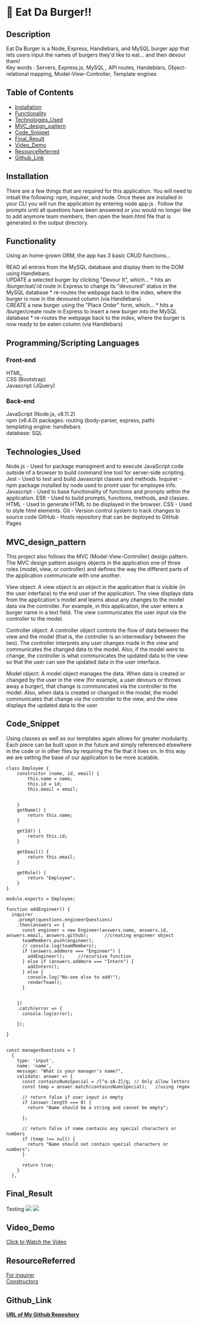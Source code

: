 # 🍔 Eat Da Burger!!

## Description
Eat Da Burger is a Node, Express, Handlebars, and MySQL burger app that lets users input the names of burgers they'd like to eat... and then devour them!<br>
Key words : Servers, Express.js, MySQL , API routes, Handeblars, Object-relational mapping, Model-View-Controller, Template engines




## Table of Contents 

* [Installation](#Installation)
* [Functionality](#Functionality)
* [Technologies_Used](#Technologies_Used)
* [MVC_design_pattern](#MVC_design_pattern)
* [Code_Snippet](#Code_Snippet)
* [Final_Result](#Final_Result)
* [Video_Demo](#Video_Demo)
* [ResourceReferred](#ResourceReferred)
* [Github_Link](#Github_Link)



## Installation
There are a few things that are required for this application. You will need to intsall the following: npm, inquirer, and node. Once these are installed in your CLI you will run the application by entering node app.js . Follow the prompts until all questions have been answered or you would no longer like to add anymore team members, then open the team.html file that is generated in the output directory.

## Functionality
Using an home-grown ORM, the app has 3 basic CRUD functions...

READ all entries from the MySQL database and display them to the DOM using Handlebars.<br>
UPDATE a selected burger by clicking "Devour It", which... * hits an /burger/eat/:id route in Express to change its "devoured" status in the MySQL database * re-routes the webpage back to the index, where the burger is now in the devoured column (via Handlebars)<br>
CREATE a new burger using the "Place Order" form, which... * hits a /burger/create route in Express to insert a new burger into the MySQL database * re-routes the webpage back to the index, where the burger is now ready to be eaten column (via Handlebars)


## Programming/Scripting Languages
### Front-end
HTML, <br>CSS (Bootstrap)<br>
Javascript (JQuery)<br>
### Back-end
JavaScript (Node.js, v8.11.2)<br>
npm (v6.4.0) packages: routing (body-parser, express, path)<br>
templating engine: handlebars<br>
database: SQL


## Technologies_Used
Node.js - Used for package managment and to execute JavaScript code outside of a browser to build command line tool for server-side scripting.
Jest - Used to test and build Javascript classes and methods.
Inquirer - npm package installed by node used to promt user for employee info.
Javascript - Used to base functionality of functions and prompts within the application.
ES6 - Used to build prompts, functions, methods, and classes.
HTML - Used to generate HTML to be displayed in the browser.
CSS - Used to style html elements.
Git - Version control system to track changes to source code
GitHub - Hosts repository that can be deployed to GitHub Pages


## MVC_design_pattern
This project also follows the MVC (Model-View-Controller) design pattern. The MVC design pattern assigns objects in the application one of three roles (model, view, or controller) and defines the way the different parts of the application communicate with one another.

View object: A view object is an object in the application that is visible (in the user interface) to the end user of the application. The view displays data from the application's model and learns about any changes to the model data via the controller. For example, in this application, the user enters a burger name in a text field. The view communicates the user input via the controller to the model.

Controller object: A controller object controls the flow of data between the view and the model (that is, the controller is an intermediary between the two). The controller interprets any user changes made in the view and communicates the changed data to the model. Also, if the model were to change, the controller is what communicates the updated data to the view so that the user can see the updated data in the user interface.

Model object: A model object manages the data. When data is created or changed by the user in the view (for example, a user devours or throws away a burger), that change is communicated via the controller to the model. Also, when data is created or changed in the model, the model communicates that change via the controller to the view, and the view displays the updated data to the user.


## Code_Snippet
Using classes as well as our templates again allows for greater modularity. Each piece can be built upon in the future and simply referenced elsewhere in the code or in other files by requiring the file that it lives on. In this way we are setting the base of our application to be more scalable.
```
class Employee {
    constructor (name, id, email) {
        this.name = name;
        this.id = id;
        this.email = email;
        
        
    }
    getName() {
        return this.name;
    }

    getId() {
        return this.id;
    }

    getEmail() {
        return this.email;
    }

    getRole() {
        return "Employee";
    }
}

module.exports = Employee;
```


```
function addEngineer() {
  inquirer
    .prompt(questions.engineerQuestions)
    .then(answers => {
      const engineer = new Engineer(answers.name, answers.id, answers.email, answers.github);      //creating engineer object
      teamMembers.push(engineer);
      // console.log(teamMembers);
      if (answers.addmore === "Engineer") {
        addEngineer();     //recursive function
      } else if (answers.addmore === "Intern") {
        addIntern();
      } else {
        console.log("No-one else to add!");
        renderTeam();
      }


    })
    .catch(error => {
      console.log(error);

    });

}
```

```

const managerQuestions = [
  {
    type: 'input',
    name: 'name',
    message: "What is your manager's name?",
    validate: answer => {
      const containsNumsSpecial = /[^a-zA-Z]/g; // Only allow letters
      const temp = answer.match(containsNumsSpecial);   //using regex

      // return false if user input is empty
      if (answer.length === 0) {
        return "Name should be a string and cannot be empty";

      };

      // return false if name contains any special characters or numbers
      if (temp !== null) {
        return "Name should not contain special characters or numbers";
      }

      return true;
    }
  },
  ```

## Final_Result
Testing 
![](Assets/screenshotTest.png)
![](Assets/screenshotBrowser.png)

## Video_Demo
[Click to Watch the Video](https://drive.google.com/file/d/14Q8pHlC8-h4D6Bux6fXQvUejTbpiKrjg/view)

## ResourceReferred
[For inquirer](https://www.npmjs.com/package/inquirer) <br>
[Constructors](https://www.w3schools.com/js/js_object_constructors.asp)<br>


## Github_Link
[**URL of My Github Repository**](https://github.com/guptaria/TeamDashboard)<br>











